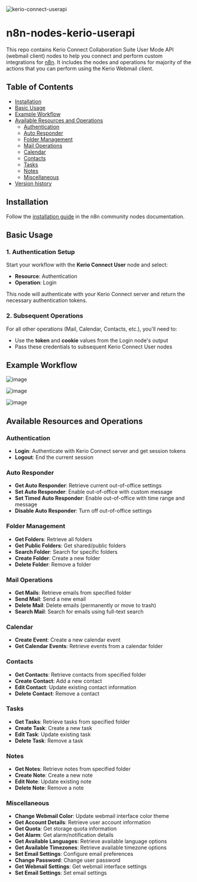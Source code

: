 ![kerio-connect-userapi](https://github.com/user-attachments/assets/abe3df0a-1a3d-46a7-b5ac-c70c972e7d5d)

# n8n-nodes-kerio-userapi

This repo contains Kerio Connect Collaboration Suite User Mode API (webmail client) nodes to help you connect and perform custom integrations for [n8n](https://n8n.io). It includes the nodes and operations for majority of the actions that you can perform using the Kerio Webmail client.

## Table of Contents

* [Installation](#installation)  
* [Basic Usage](#basic-usage)
* [Example Workflow](#example-workflow)
* [Available Resources and Operations](#available-resources-and-operations)
  * [Authentication](#authentication)
  * [Auto Responder](#auto-responder)
  * [Folder Management](#folder-management)
  * [Mail Operations](#mail-operations)
  * [Calendar](#calendar)
  * [Contacts](#contacts)
  * [Tasks](#tasks)
  * [Notes](#notes)
  * [Miscellaneous](#miscellaneous)
* [Version history](CHANGELOG.md)  

## Installation

Follow the [installation guide](https://docs.n8n.io/integrations/community-nodes/installation/) in the n8n community nodes documentation.

## Basic Usage

### 1. Authentication Setup
Start your workflow with the **Kerio Connect User** node and select:
- **Resource**: Authentication
- **Operation**: Login

This node will authenticate with your Kerio Connect server and return the necessary authentication tokens.

### 2. Subsequent Operations
For all other operations (Mail, Calendar, Contacts, etc.), you'll need to:
- Use the **token** and **cookie** values from the Login node's output
- Pass these credentials to subsequent Kerio Connect User nodes

## Example Workflow

![image](https://github.com/user-attachments/assets/7312240c-18b3-4303-9232-f6ef79d4692d)


![image](https://github.com/user-attachments/assets/deef50ee-f2f0-4ddd-b959-830879064531)


![image](https://github.com/user-attachments/assets/7c059330-a818-429d-8001-4604bcc7cf15)


## Available Resources and Operations

### Authentication
- **Login**: Authenticate with Kerio Connect server and get session tokens
- **Logout**: End the current session

### Auto Responder
- **Get Auto Responder**: Retrieve current out-of-office settings
- **Set Auto Responder**: Enable out-of-office with custom message
- **Set Timed Auto Responder**: Enable out-of-office with time range and message
- **Disable Auto Responder**: Turn off out-of-office settings

### Folder Management
- **Get Folders**: Retrieve all folders
- **Get Public Folders**: Get shared/public folders
- **Search Folder**: Search for specific folders
- **Create Folder**: Create a new folder
- **Delete Folder**: Remove a folder

### Mail Operations
- **Get Mails**: Retrieve emails from specified folder
- **Send Mail**: Send a new email
- **Delete Mail**: Delete emails (permanently or move to trash)
- **Search Mail**: Search for emails using full-text search

### Calendar
- **Create Event**: Create a new calendar event
- **Get Calendar Events**: Retrieve events from a calendar folder

### Contacts
- **Get Contacts**: Retrieve contacts from specified folder
- **Create Contact**: Add a new contact
- **Edit Contact**: Update existing contact information
- **Delete Contact**: Remove a contact

### Tasks
- **Get Tasks**: Retrieve tasks from specified folder
- **Create Task**: Create a new task
- **Edit Task**: Update existing task
- **Delete Task**: Remove a task

### Notes
- **Get Notes**: Retrieve notes from specified folder
- **Create Note**: Create a new note
- **Edit Note**: Update existing note
- **Delete Note**: Remove a note

### Miscellaneous
- **Change Webmail Color**: Update webmail interface color theme
- **Get Account Details**: Retrieve user account information
- **Get Quota**: Get storage quota information
- **Get Alarm**: Get alarm/notification details
- **Get Available Languages**: Retrieve available language options
- **Get Available Timezones**: Retrieve available timezone options
- **Set Email Settings**: Configure email preferences
- **Change Password**: Change user password
- **Get Webmail Settings**: Get webmail interface settings
- **Set Email Settings**: Set email settings
